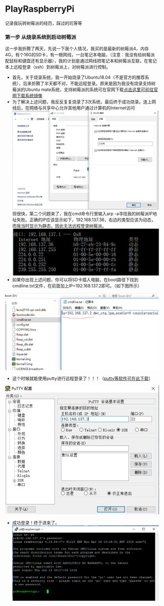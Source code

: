 # PlayRaspberryPi
记录我玩转树莓派的经历，踩过的坑等等

### 第一步 从烧录系统到启动树莓派
这一步我折腾了两天，先说一下我个人情况，我买的是最新的树莓派4，内存4G，有个16G的SD卡，有一根网线，一台笔记本电脑，（注意：我没有给树莓派配鼠标和键盘还有显示器），我的计划是通过网线把笔记本和树莓派互联，在笔记本上远程登录（ssh）到树莓派上，对树莓派进行控制。
- 首先，关于烧录系统，我一开始烧录了Ubuntu18.04（不是官方的推荐系统），后来折腾了半天都不对，不能远程登录。原来是因为我没有烧录支持树莓派的Ubuntu mate系统，支持树莓派的系统可在官网下载[点击这里可前往官网下载系统镜像](https://www.raspberrypi.org/downloads/)
- 为了解决上述问题，我反反复复烧录了3次系统，最后终于成功烧录。连上网线后，在网络与共享中心允许其他用户通过计算机的Internet访问
![WLAN](https://github.com/WhatAboutMyStar/PlayRaspberryPi/blob/master/img/WLAN.png)
但很快，第二个问题来了，我在cmd命令行里输入arp -a寻找我的树莓派IP地址失败。正确的IP应该显示如下，192.168.137.36，右边的类型应该为动态，而我当时显示为静态，因此无法远程登录树莓派。
![IP图片](https://github.com/WhatAboutMyStar/PlayRaspberryPi/blob/master/img/IP.png)
- 如果你出现上述问题，你可以将SD卡插入电脑，在boot路径下找到cmdline.txt文件，在前面加上IP=192.168.137.2即可。（如下图所示）

![设置IP](https://github.com/WhatAboutMyStar/PlayRaspberryPi/blob/master/img/%E8%AE%BE%E7%BD%AEIP.png)

- 这个时候就能使用putty进行远程登录了！！！（[putty等软件可在此下载](https://github.com/WhatAboutMyStar/PlayRaspberryPi/tree/master/%E5%BF%85%E8%A6%81%E7%9A%84%E4%B8%80%E4%BA%9B%E8%BD%AF%E4%BB%B6)）

![puttySSH](https://github.com/WhatAboutMyStar/PlayRaspberryPi/blob/master/img/puttySSH.png)
- 成功登录！终于进来了。
![成功登录](https://github.com/WhatAboutMyStar/PlayRaspberryPi/blob/master/img/successful.png)
